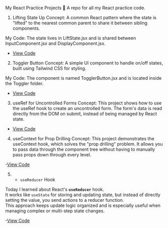 My React Practice Projects 🚀
A repo for all my React practice code.

1. Lifting State Up
Concept: A common React pattern where the state is "lifted" to the nearest common parent to share it between sibling components.

My Code: The state lives in LiftState.jsx and is shared between InputComponent.jsx and DisplayComponent.jsx.

- [View Code](src/lifting-state)

2. Toggler Button
Concept: A simple UI component to handle on/off states, built using Tailwind CSS for styling.

My Code: The component is named TogglerButton.jsx and is located inside the Toggler folder.

- [View Code](src/Toggler)

3. useRef for Uncontrolled Forms
Concept: This project shows how to use the useRef hook to create an uncontrolled form. The form's data is read directly from the DOM on submit, instead of being managed by React state.

- [View Code](src/components/UseRef.jsx)

4. useContext for Prop Drilling
Concept: This project demonstrates the useContext hook, which solves the "prop drilling" problem. It allows you to pass data through the component tree without having to manually pass props down through every level.

-[View Code](src/components/UseContext.jsx)

5. - `useReducer` Hook

Today I learned about React's **`useReducer`** hook.  
It works like `useState` for storing and updating state, but instead of directly setting the value, you send actions to a reducer function.  
This approach keeps update logic organized and is especially useful when managing complex or multi-step state changes.

-[View Code](src/components/UseReducer.jsx)